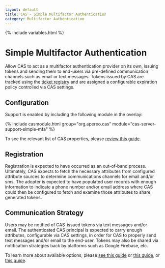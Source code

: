 ```yaml
---
layout: default
title: CAS - Simple Multifactor Authentication
category: Multifactor Authentication
---
```


{% include variables.html %}

# Simple Multifactor Authentication

Allow CAS to act as a multifactor authentication provider on its own, issuing tokens and sending them to end-users via pre-defined communication
channels such as email or text messages. Tokens issued by CAS are tracked using the [ticket registry](../ticketing/Configuring-Ticketing-Components.html)
and are assigned a configurable expiration policy controlled via CAS settings.

## Configuration

Support is enabled by including the following module in the overlay:

{% include casmodule.html group="org.apereo.cas" module="cas-server-support-simple-mfa" %}

To see the relevant list of CAS properties, please [review this guide](../configuration/Configuration-Properties.html#simple-multifactor-authentication).

## Registration

Registration is expected to have occurred as an out-of-band process. Ultimately, CAS expects to fetch the necessary attributes
from configured attribute sources to determine communications channels for email and/or sms. The adopter is expected to have populated
user records with enough information to indicate a phone number and/or email address where CAS could then be configured to fetch and
examine those attributes to share generated tokens.

## Communication Strategy

Users may be notified of CAS-issued tokens via text messages and/or email. The authenticated CAS principal is expected to carry enough attributes, 
configurable via CAS settings, in order for CAS to properly send text messages and/or email to the end-user. Tokens may also be shared
via notification strategies back by platforms such as Google Firebase, etc.

To learn more about available options, please [see this guide](../notifications/SMS-Messaging-Configuration.html) 
or [this guide](../notifications/Sending-Email-Configuration.html), or [this guide](../notifications/Notifications-Configuration.html).
